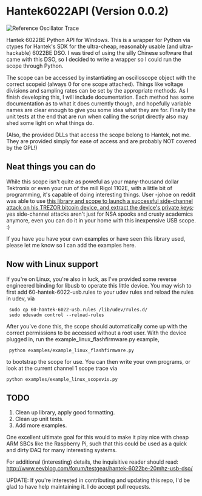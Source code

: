 # Hantek6022API (Version 0.0.2)

![Reference Oscillator Trace](https://raw.githubusercontent.com/rpcope1/Hantek6022API/master/HT6022BuiltInOscillator.png)

Hantek 6022BE Python API for Windows. This is a wrapper for Python via ctypes for Hantek's SDK for the ultra-cheap, 
reasonably usable (and ultra-hackable) 6022BE DSO. I was tired of using the silly Chinese software 
that came with this DSO, so I decided to write a wrapper so I could run the scope through Python. 

The scope can be accessed by instantiating an oscilloscope object with the correct scopeid (always 0 for one scope
attached). Things like voltage divisions and sampling rates can be set by the appropriate methods. As I finish developing
this, I will include documentation. Each method has some documentation as to what it does currently though, and hopefully
variable names are clear enough to give you some idea what they are for. Finally the unit tests at the end that are
run when calling the script directly also may shed some light on what things do.

(Also, the provided DLLs that access the scope belong to Hantek, not me. They are provided simply for ease of access and
are probably NOT covered by the GPL!)

## Neat things you can do

While this scope isn't quite as poweful as your many-thousand dollar Tektronix or even your run of the mill Rigol 1102E,
with a little bit of programming, it's capable of doing interesting things. User -johoe on reddit was able to use
[this library and scope to launch a successful side-channel attack on his TREZOR bitcoin device, and extract the
device's private keys](http://www.reddit.com/r/TREZOR/comments/31z7hc/extracting_the_private_key_from_a_trezor_with_a/#);
yes side-channel attacks aren't just for NSA spooks and crusty academics anymore, even you can do it in your home
with this inexpensive USB scope. :)

If you have you have your own examples or have seen this library used, please let me know so I can add the examples here.

## Now with Linux support

If you're on Linux, you're also in luck, as I've provided some reverse engineered binding for libusb to operate this 
little device. You may wish to first add 60-hantek-6022-usb.rules to your udev rules and reload the rules in udev, via

     sudo cp 60-hantek-6022-usb.rules /lib/udev/rules.d/
     sudo udevadm control --reload-rules
 
After you've done this, the scope should automatically come up with the correct permissions to be accessed without a
root user. With the device plugged in, run the example_linux_flashfirmware.py example,

     python examples/example_linux_flashfirmware.py
     
to bootstrap the scope for use. You can then write your own programs, or look at the current channel 1 scope trace via

    python examples/example_linux_scopevis.py


## TODO

 1. Clean up library, apply good formatting.
 2. Clean up unit tests.
 3. Add more examples.

One excellent ultimate goal for this would to make it play nice with cheap ARM SBCs like the Raspberry Pi, such that
this could be used as a quick and dirty DAQ for many interesting systems.


For additional (interesting) details, the inquisitive reader should read:
http://www.eevblog.com/forum/testgear/hantek-6022be-20mhz-usb-dso/ 

UPDATE: If you're interested in contributing and updating this repo, I'd be glad to have help maintaining it.
 I do accept pull requests.
